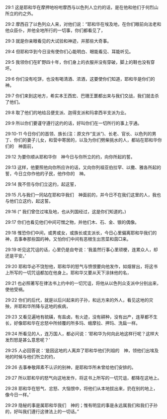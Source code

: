 <a id="1"></a>29:1  这是耶和华在摩押地吩咐摩西与以色列人立约的话，是在他和他们于何烈山所立的约之外。  

<a id="2"></a>29:2  摩西召了以色列众人来，对他们说：“耶和华在埃及地，在你们眼前向法老和他众臣仆，并他全地所行的一切事，你们都看见了，  

<a id="3"></a>29:3  就是你亲眼看见的大试验和神迹，并那些大奇事。  

<a id="4"></a>29:4  但耶和华到今日没有使你们心能明白、眼能看见、耳能听见。  

<a id="5"></a>29:5  我领你们在旷野四十年，你们身上的衣服并没有穿破，脚上的鞋也没有穿坏。  

<a id="6"></a>29:6  你们没有吃饼，也没有喝清酒、浓酒，这要使你们知道，耶和华是你们的　神。  

<a id="7"></a>29:7  你们来到这地方，希实本王西宏、巴珊王噩都出来与我们交战，我们就击杀了他们。  

<a id="8"></a>29:8  取了他们的地给吕便支派、迦得支派和玛拿西半支派为业。  

<a id="9"></a>29:9  所以你们要谨守遵行这约的话，好叫你们在一切所行的事上亨通。  

<a id="10-11"></a>29:10-11  今日你们的首领、族长(注：原文作“支派”)、长老、官长、以色列的男丁、你们的妻子儿女，和营中寄居的，以及为你们劈柴挑水的人，都站在耶和华你们的　神面前，  

<a id="12"></a>29:12  为要你顺从耶和华你　神今日与你所立的约，向你所起的誓。  

<a id="13"></a>29:13  这样，他要照他向你所应许的话，又向你列祖亚伯拉罕、以撒、雅各所起的誓，今日立你作他的子民，他作你的　神。  

<a id="14"></a>29:14  我不但与你们立这约，起这誓，  

<a id="15"></a>29:15  凡与我们一同站在耶和华我们　神面前的，并今日不在我们这里的人，我也与他们立这约，起这誓。  

<a id="16"></a>29:16  (“ 我们曾住过埃及地，也从列国经过，这是你们知道的。)  

<a id="17"></a>29:17  你们也看见他们中间可憎之物，并他们木、石、金、银的偶像。  

<a id="18"></a>29:18  惟恐你们中间，或男或女，或族长或支派长，今日心里偏离耶和华我们的　神，去事奉那些国的神。又怕你们中间有恶根生出苦菜和茵□来。  

<a id="19"></a>29:19  听见这咒诅的话，心里仍是自夸说：‘我虽然行事心里顽梗，连累众人，却还是平安。’  

<a id="20"></a>29:20  耶和华必不饶恕他，耶和华的怒气与愤恨要向他发作，如烟冒出，将这书上所写的一切咒诅都加在他身上。耶和华又要从天下涂抹他的名，  

<a id="21"></a>29:21  也必照著写在律法书上约中的一切咒诅，将他从以色列众支派中分别出来，使他受祸。  

<a id="22"></a>29:22  你们的后代，就是以后兴起来的子孙，和远方来的外人，看见这地的灾殃，并耶和华所降与这地的疾病，  

<a id="23"></a>29:23  又看见遍地有硫磺，有盐卤，有火迹，没有耕种，没有出产，连草都不生长，好像耶和华在忿怒中所倾覆的所多玛、蛾摩拉、押玛、洗扁一样。  

<a id="24"></a>29:24  所看见的人，连万国人，都必问说：‘耶和华为何向此地这样行呢？这样大发烈怒是甚么意思呢？’  

<a id="25"></a>29:25  人必回答说：‘是因这地的人离弃了耶和华他们列祖的　神，领他们出埃及地的时候与他们所立的约，  

<a id="26"></a>29:26  去事奉敬拜素不认识的别神，是耶和华所未曾给他们安排的。  

<a id="27"></a>29:27  所以耶和华的怒气向这地发作，将这书上所写的一切咒诅，都降在这地上。  

<a id="28"></a>29:28  耶和华在怒气、忿怒、大恼恨中，将他们从本地拔出来，扔在别的地上，像今日一样。’  

<a id="29"></a>29:29  隐秘的事是属耶和华我们　神的；惟有明显的事是永远属我们和我们子孙的，好叫我们遵行这律法上的一切话。”  
